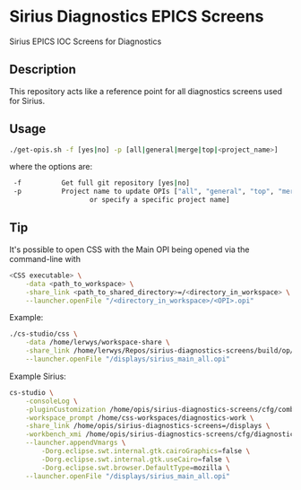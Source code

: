 # Sirius Diagnostics EPICS Screens

Sirius EPICS IOC Screens for Diagnostics

## Description

This repository acts like a reference point for all
diagnostics screens used for Sirius.

## Usage

```bash
./get-opis.sh -f [yes|no] -p [all|general|merge|top|<project_name>]
```

where the options are:

```bash
 -f          Get full git repository [yes|no]
 -p          Project name to update OPIs ["all", "general", "top", "merge"`
                    or specify a specific project name]
```

## Tip

It's possible to open CSS with the Main OPI being opened via the command-line with

```bash
<CSS executable> \
    -data <path_to_workspace> \
    -share_link <path_to_shared_directory>=/<directory_in_workspace> \
    --launcher.openFile "/<directory_in_workspace>/<OPI>.opi"
```

Example:

```bash
./cs-studio/css \
    -data /home/lerwys/workspace-share \
    -share_link /home/lerwys/Repos/sirius-diagnostics-screens/build/op/opi=/displays \
    --launcher.openFile "/displays/sirius_main_all.opi"
```

Example Sirius:

```bash
cs-studio \
    -consoleLog \
    -pluginCustomization /home/opis/sirius-diagnostics-screens/cfg/combined_settings.ini \
    -workspace_prompt /home/css-workspaces/diagnostics-work \
    -share_link /home/opis/sirius-diagnostics-screens=/displays \
    -workbench_xmi /home/opis/sirius-diagnostics-screens/cfg/diagnostics_workbench.xmi \
    --launcher.appendVmargs \
        -Dorg.eclipse.swt.internal.gtk.cairoGraphics=false \
        -Dorg.eclipse.swt.internal.gtk.useCairo=false \
        -Dorg.eclipse.swt.browser.DefaultType=mozilla \
    --launcher.openFile "/displays/sirius_main_all.opi"
```
